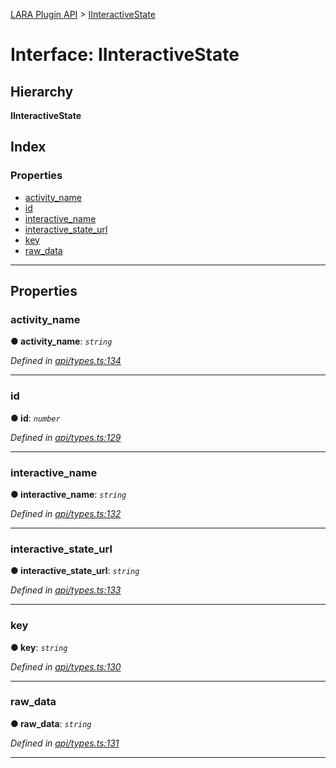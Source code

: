 [LARA Plugin API](../README.md) > [IInteractiveState](../interfaces/iinteractivestate.md)

# Interface: IInteractiveState

## Hierarchy

**IInteractiveState**

## Index

### Properties

* [activity_name](iinteractivestate.md#activity_name)
* [id](iinteractivestate.md#id)
* [interactive_name](iinteractivestate.md#interactive_name)
* [interactive_state_url](iinteractivestate.md#interactive_state_url)
* [key](iinteractivestate.md#key)
* [raw_data](iinteractivestate.md#raw_data)

---

## Properties

<a id="activity_name"></a>

###  activity_name

**● activity_name**: *`string`*

*Defined in [api/types.ts:134](https://github.com/concord-consortium/lara/blob/dda9bf8c/lara-plugin-api/src/api/types.ts#L134)*

___
<a id="id"></a>

###  id

**● id**: *`number`*

*Defined in [api/types.ts:129](https://github.com/concord-consortium/lara/blob/dda9bf8c/lara-plugin-api/src/api/types.ts#L129)*

___
<a id="interactive_name"></a>

###  interactive_name

**● interactive_name**: *`string`*

*Defined in [api/types.ts:132](https://github.com/concord-consortium/lara/blob/dda9bf8c/lara-plugin-api/src/api/types.ts#L132)*

___
<a id="interactive_state_url"></a>

###  interactive_state_url

**● interactive_state_url**: *`string`*

*Defined in [api/types.ts:133](https://github.com/concord-consortium/lara/blob/dda9bf8c/lara-plugin-api/src/api/types.ts#L133)*

___
<a id="key"></a>

###  key

**● key**: *`string`*

*Defined in [api/types.ts:130](https://github.com/concord-consortium/lara/blob/dda9bf8c/lara-plugin-api/src/api/types.ts#L130)*

___
<a id="raw_data"></a>

###  raw_data

**● raw_data**: *`string`*

*Defined in [api/types.ts:131](https://github.com/concord-consortium/lara/blob/dda9bf8c/lara-plugin-api/src/api/types.ts#L131)*

___

